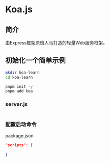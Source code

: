 # Koa.js



## 简介

由Express框架原班人马打造的轻量Web服务框架。



## 初始化一个简单示例



```bash
mkdir koa-learn
cd koa-learn

pnpm init -y
pnpm add koa
```



### server.js

```js
```



### 配置启动命令

package.json

```json
"scripts": {
    
}
```

